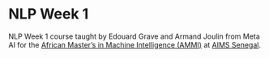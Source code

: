 # NLP Week 1
 NLP Week 1 course taught by Edouard Grave and Armand Joulin from Meta AI for the  [African Master’s in Machine Intelligence (AMMI)](https://aimsammi.org/)  at [AIMS Senegal](https://aims-senegal.org/).
 


